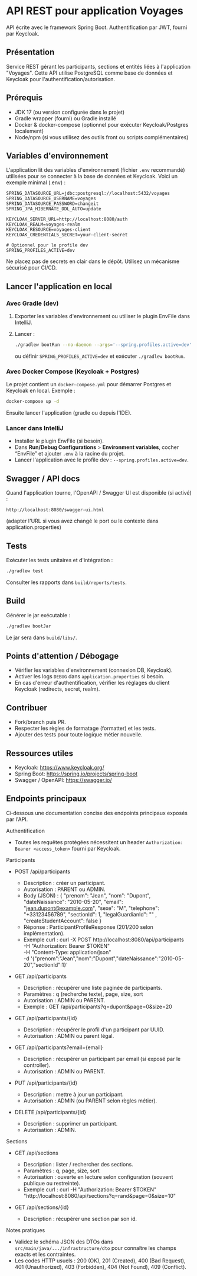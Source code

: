 # API REST pour application Voyages

API écrite avec le framework Spring Boot.
Authentification par JWT, fourni par Keycloak.

## Présentation

Service REST gérant les participants, sections et entités liées à l'application "Voyages".
Cette API utilise PostgreSQL comme base de données et Keycloak pour l'authentification/autorisation.

## Prérequis

- JDK 17 (ou version configurée dans le projet)
- Gradle wrapper (fourni) ou Gradle installé
- Docker & docker-compose (optionnel pour exécuter Keycloak/Postgres localement)
- Node/npm (si vous utilisez des outils front ou scripts complémentaires)

## Variables d'environnement

L'application lit des variables d'environnement (fichier `.env` recommandé) utilisées pour se connecter à la base de données et Keycloak.
Voici un exemple minimal (.env) :

```
SPRING_DATASOURCE_URL=jdbc:postgresql://localhost:5432/voyages
SPRING_DATASOURCE_USERNAME=voyages
SPRING_DATASOURCE_PASSWORD=changeit
SPRING_JPA_HIBERNATE_DDL_AUTO=update

KEYCLOAK_SERVER_URL=http://localhost:8080/auth
KEYCLOAK_REALM=voyages-realm
KEYCLOAK_RESOURCE=voyages-client
KEYCLOAK_CREDENTIALS_SECRET=your-client-secret

# Optionnel pour le profile dev
SPRING_PROFILES_ACTIVE=dev
```

Ne placez pas de secrets en clair dans le dépôt. Utilisez un mécanisme sécurisé pour CI/CD.

## Lancer l'application en local

### Avec Gradle (dev)

1. Exporter les variables d'environnement ou utiliser le plugin EnvFile dans IntelliJ.
2. Lancer :

   ```bash
   ./gradlew bootRun --no-daemon --args='--spring.profiles.active=dev'
   ```

   ou définir `SPRING_PROFILES_ACTIVE=dev` et exécuter `./gradlew bootRun`.

### Avec Docker Compose (Keycloak + Postgres)

Le projet contient un `docker-compose.yml` pour démarrer Postgres et Keycloak en local. Exemple :

```bash
docker-compose up -d
```

Ensuite lancer l'application (gradle ou depuis l'IDE).

### Lancer dans IntelliJ

- Installer le plugin EnvFile (si besoin).
- Dans **Run/Debug Configurations** > **Environment variables**, cocher “EnvFile” et ajouter `.env` à la racine du projet.
- Lancer l'application avec le profile dev : `--spring.profiles.active=dev`.

## Swagger / API docs

Quand l'application tourne, l'OpenAPI / Swagger UI est disponible (si activé) :

```
http://localhost:8080/swagger-ui.html
```

(adapter l'URL si vous avez changé le port ou le contexte dans application.properties)

## Tests

Exécuter les tests unitaires et d'intégration :

```bash
./gradlew test
```

Consulter les rapports dans `build/reports/tests`.

## Build

Générer le jar exécutable :

```bash
./gradlew bootJar
```

Le jar sera dans `build/libs/`.

## Points d'attention / Débogage

- Vérifier les variables d'environnement (connexion DB, Keycloak).
- Activer les logs `DEBUG` dans `application.properties` si besoin.
- En cas d'erreur d'authentification, vérifier les réglages du client Keycloak (redirects, secret, realm).

## Contribuer

- Fork/branch puis PR.
- Respecter les règles de formatage (formatter) et les tests.
- Ajouter des tests pour toute logique métier nouvelle.

## Ressources utiles

- Keycloak: https://www.keycloak.org/
- Spring Boot: https://spring.io/projects/spring-boot
- Swagger / OpenAPI: https://swagger.io/

## Endpoints principaux

Ci‑dessous une documentation concise des endpoints principaux exposés par l'API.

Authentification
- Toutes les requêtes protégées nécessitent un header `Authorization: Bearer <access_token>` fourni par Keycloak.

Participants

- POST /api/participants
  - Description : créer un participant.
  - Autorisation : PARENT ou ADMIN.
  - Body (JSON) :
    {
      "prenom": "Jean",
      "nom": "Dupont",
      "dateNaissance": "2010-05-20",
      "email": "jean.dupont@example.com",
      "sexe": "M",
      "telephone": "+33123456789",
      "sectionId": 1,
      "legalGuardianId": "<uuid>" ,
      "createStudentAccount": false
    }
  - Réponse : ParticipantProfileResponse (201/200 selon implémentation).
  - Exemple curl :
    curl -X POST http://localhost:8080/api/participants \
      -H "Authorization: Bearer $TOKEN" \
      -H "Content-Type: application/json" \
      -d '{"prenom":"Jean","nom":"Dupont","dateNaissance":"2010-05-20","sectionId":1}'

- GET /api/participants
  - Description : récupérer une liste paginée de participants.
  - Paramètres : q (recherche texte), page, size, sort
  - Autorisation : ADMIN ou PARENT.
  - Exemple : GET /api/participants?q=dupont&page=0&size=20

- GET /api/participants/{id}
  - Description : récupérer le profil d'un participant par UUID.
  - Autorisation : ADMIN ou parent légal.

- GET /api/participants?email={email}
  - Description : récupérer un participant par email (si exposé par le controller).
  - Autorisation : ADMIN ou PARENT.

- PUT /api/participants/{id}
  - Description : mettre à jour un participant.
  - Autorisation : ADMIN (ou PARENT selon règles métier).

- DELETE /api/participants/{id}
  - Description : supprimer un participant.
  - Autorisation : ADMIN.

Sections

- GET /api/sections
  - Description : lister / rechercher des sections.
  - Paramètres : q, page, size, sort
  - Autorisation : ouverte en lecture selon configuration (souvent publique ou restreinte).
  - Exemple curl :
    curl -H "Authorization: Bearer $TOKEN" "http://localhost:8080/api/sections?q=rand&page=0&size=10"

- GET /api/sections/{id}
  - Description : récupérer une section par son id.

Notes pratiques
- Validez le schéma JSON des DTOs dans `src/main/java/.../infrastructure/dto` pour connaître les champs exacts et les contraintes.
- Les codes HTTP usuels : 200 (OK), 201 (Created), 400 (Bad Request), 401 (Unauthorized), 403 (Forbidden), 404 (Not Found), 409 (Conflict).
